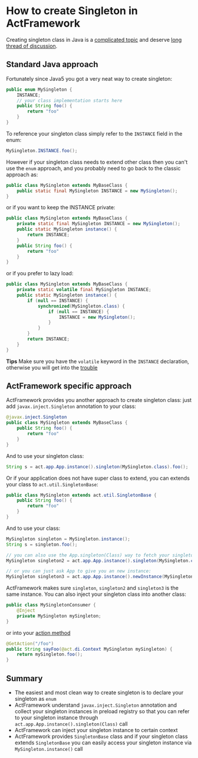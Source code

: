 # How to create Singleton in ActFramework

Creating singleton class in Java is a [complicated topic](http://www.javaworld.com/article/2073352/core-java/simply-singleton.html) and deserve [long thread of discussion](http://stackoverflow.com/questions/70689/what-is-an-efficient-way-to-implement-a-singleton-pattern-in-java). 

## Standard Java approach

Fortunately since Java5 you got a very neat way to create singleton:

```java
public enum MySingleton {
    INSTANCE;
    // your class implementation starts here
    public String foo() {
        return "foo"
    }
}
```

To reference your singleton class simply refer to the `INSTANCE` field in the enum:

```java
MySingleton.INSTANCE.foo();
```

However if your singleton class needs to extend other class then you can't use the `enum` approach, and you probably need to go back to the classic approach as:

```java
public class MySingleton extends MyBaseClass {
    public static final MySingleton INSTANCE = new MySingleton(); 
}
``` 

or if you want to keep the INSTANCE private:

```java
public class MySingleton extends MyBaseClass {
    private static final MySingleton INSTANCE = new MySingleton();
    public static MySingleton instance() {
        return INSTANCE;
    } 
    public String foo() {
        return "foo"
    }
}
``` 

or if you prefer to lazy load:

```java
public class MySingleton extends MyBaseClass {
    private static volatile final MySingleton INSTANCE;
    public static MySingleton instance() {
        if (null == INSTANCE) {
            synchronized(MySingleton.class) {
                if (null == INSTANCE) {
                    INSTANCE = new MySingleton();
                }
            }
        }
        return INSTANCE;
    }
}
``` 

**Tips** Make sure you have the `volatile` keyword in the `INSTANCE` declaration, otherwise you will get into the [trouble](http://www.cs.umd.edu/~pugh/java/memoryModel/DoubleCheckedLocking.html)

## ActFramework specific approach

ActFramework provides you another approach to create singleton class: just add `javax.inject.Singleton` annotation to your class:

```java
@javax.inject.Singleton
public class MySingleton extends MyBaseClass {
    public String foo() {
        return "foo"
    }
}
```

And to use your singleton class:

```java
String s = act.app.App.instance().singleton(MySingleton.class).foo();
```

Or if your application does not have super class to extend, you can extends your class to `act.util.SingletonBase`:

```java
public class MySingleton extends act.util.SingletonBase {
    public String foo() {
        return "foo"
    }
}
```

And to use your class:

```java
MySingleton singleton = MySingleton.instance();
String s = singleton.foo();

// you can also use the App.singleton(Class) way to fetch your singleton:
MySingleton singleton2 = act.app.App.instance().singleton(MySingleton.class);

// or you can just ask App to give you an new instance:
MySingleton singleton3 = act.app.App.instance().newInstance(MySingleton.class);
```

ActFramework makes sure `singleton`, `singleton2` and `singleton3` is the same instance. You can also inject your singleton class into another class:

```java
public class MySingletonConsumer {
    @Inject 
    private MySingleton mySingleton;
}
``` 

or into your [action method](../controller.md#term)

```java
@GetAction("/foo")
public String sayFoo(@act.di.Context MySingleton mySingleton) {
    return mySingleton.foo();
}
```

## Summary

* The easiest and most clean way to create singleton is to declare your singleton as `enum`
* ActFramework understand `javax.inject.Singleton` annotation and collect your singleton instances in preload registry so that you can refer to your singleton instance through `act.app.App.instance().singleton(Class)` call
* ActFramework can inject your singleton instance to certain context
* ActFramework provides `SingletonBase` class and if your singleton class extends `SingletonBase` you can easily access your singleton instance via `MySingleton.instance()` call

